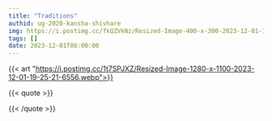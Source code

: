 ```yaml
---
title: "Traditions"
authid: ug-2020-kansha-shivhare
img: https://i.postimg.cc/fkQZVkNz/Resized-Image-400-x-300-2023-12-01-19-31-30-2570.webp
tags: []
date: 2023-12-01T06:00:00
---
```


{{< art "https://i.postimg.cc/1t7SPJXZ/Resized-Image-1280-x-1100-2023-12-01-19-25-21-6556.webp">}}

{{< quote >}}



{{< /quote >}}
